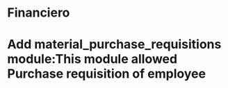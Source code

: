 # Financiero
# Add material_purchase_requisitions module:This module allowed Purchase requisition of employee
